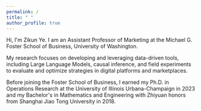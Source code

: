 ```yaml
---
permalink: /
title: " "
author_profile: true
---
```


Hi, I'm Zikun Ye. I am an Assistant Professor of Marketing at the Michael G. Foster School of Business, University of Washington.

My research focuses on developing and leveraging data-driven tools, including Large Language Models, causal inference, and field experiments to evaluate and optimize strategies in digital platforms and marketplaces.

Before joining the Foster School of Business, I earned my Ph.D. in Operations Research at the University of Illinois Urbana-Champaign in 2023 and my Bachelor's in Mathematics and Engineering with Zhiyuan honors from Shanghai Jiao Tong University in 2018. 


<!---My primary research focuses on data-driven optimization and causal inference with applications in platform operations and revenue management. The goal is to provide actionable policies and operations for online platforms. I’ve had the pleasure of working with platform companies including Kwai, Walmart Global Tech, LIVAD Technology, and DiDi.

<!---I’ve had the pleasure of working with [Kwai](https://www.kwai.com), [Walmart Global Tech](https://tech.walmart.com), [LIVAD](https://www.livad.stream), and [DiDi](https://web.didiglobal.com). --->







